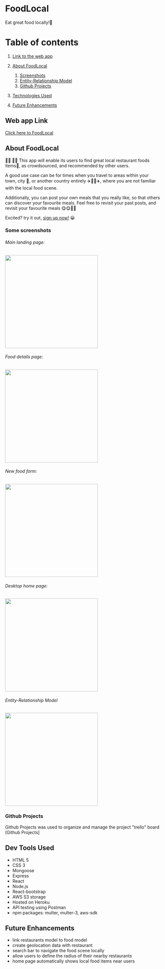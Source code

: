 # FoodLocal

Eat great food locally!:fork_and_knife: 


# Table of contents
1. [Link to the web app](#link)
2. [About FoodLocal](#about)
    1. [Screenshots](#screenshots)
    2. [Entity-Relationship Model](#ERD)
    3. [Github Projects](#trello)

3. [Technologies Used](#technology)
4. [Future Enhancements](#futureenhancement)


## Web app Link <a name="link"></a>
[Click here to FoodLocal](https://foodlocal.herokuapp.com/)

## About FoodLocal <a name="about"></a>
:meat_on_bone::bento: :hamburger::doughnut:
This app will enable its users to find great local restaurant foods items:fork_and_knife:, as crowdsourced, and recommended by other users. 

A good use case can be for times when you travel to areas within your town, city :city_sunrise:, or another country entirely :airplane::tokyo_tower::tokyo_tower::airplane:, where you are not familiar with the local food scene. 

Additionally, you can post your own meals that you really like, so that others can discover your favourite meals. Feel free to revisit your past posts, and revisit your favourite meals :yum::yum::spaghetti::ramen:

Excited? try it out, [sign up now!](https://foodlocal.herokuapp.com/login) :grinning:

### Some screenshots <a name="screenshots"></a>
###### Main landing page:
<img src="https://foodlocal-assets.s3.amazonaws.com/Main+landing+page.png" width=300 >

###### Food details page:
<img src="https://foodlocal-assets.s3.amazonaws.com/Food+Show+page.png" width=300 >

###### New food form:
<img src="https://foodlocal-assets.s3.amazonaws.com/New+food+posting+form.png" width=300 >

###### Desktop home page:
<img src="https://foodlocal-assets.s3.amazonaws.com/Desktop+home+view.png" width=300 >

###### Entity-Relationship Model <a name="ERD"></a>
<img src="https://foodlocal-assets.s3.amazonaws.com/ERD_model.png" height=300 width=300>

### Github Projects <a name="trello"></a>
Github Projects was used to organize and manage the project "trello" board
[Github Projects]

## Dev Tools Used <a name="technology"></a>
* HTML 5
* CSS 3
* Mongoose
* Express
* React
* Node.js
* React-bootstrap
* AWS S3 storage
* Hosted on Heroku
* API testing using Postman
* npm packages: multer, multer-3, aws-sdk


## Future Enhancements <a name="futureenhancement"></a>
- link restaurants model to food model
- create geolocation data with restaurant
- search bar to navigate the food scene locally 
- allow users to define the radius of their nearby restaurants
- home page automatically shows local food items near users


